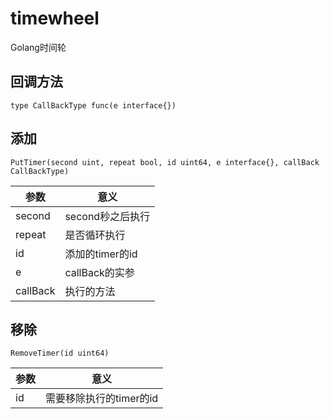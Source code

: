 # timewheel
Golang时间轮

## 回调方法

```Golang
type CallBackType func(e interface{})
```

## 添加

```Golang
PutTimer(second uint, repeat bool, id uint64, e interface{}, callBack CallBackType)
```

参数 | 意义
--- | ---
second | second秒之后执行
repeat | 是否循环执行
id | 添加的timer的id
e | callBack的实参
callBack | 执行的方法

## 移除

```Golang
RemoveTimer(id uint64)
```

参数 | 意义
--- | ---
id | 需要移除执行的timer的id
